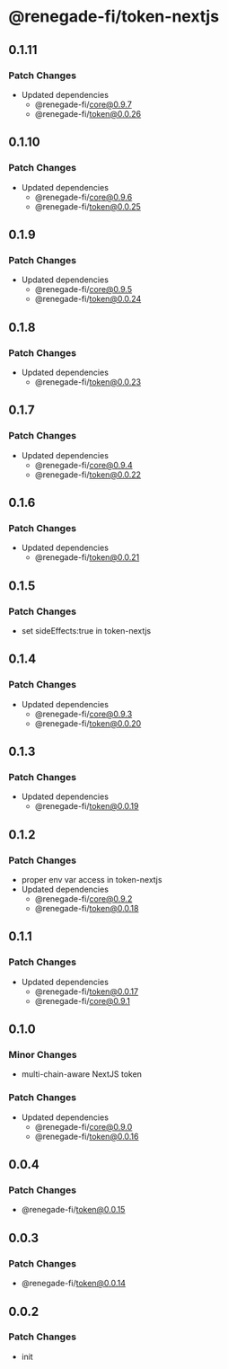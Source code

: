 # @renegade-fi/token-nextjs

## 0.1.11

### Patch Changes

- Updated dependencies
  - @renegade-fi/core@0.9.7
  - @renegade-fi/token@0.0.26

## 0.1.10

### Patch Changes

- Updated dependencies
  - @renegade-fi/core@0.9.6
  - @renegade-fi/token@0.0.25

## 0.1.9

### Patch Changes

- Updated dependencies
  - @renegade-fi/core@0.9.5
  - @renegade-fi/token@0.0.24

## 0.1.8

### Patch Changes

- Updated dependencies
  - @renegade-fi/token@0.0.23

## 0.1.7

### Patch Changes

- Updated dependencies
  - @renegade-fi/core@0.9.4
  - @renegade-fi/token@0.0.22

## 0.1.6

### Patch Changes

- Updated dependencies
  - @renegade-fi/token@0.0.21

## 0.1.5

### Patch Changes

- set sideEffects:true in token-nextjs

## 0.1.4

### Patch Changes

- Updated dependencies
  - @renegade-fi/core@0.9.3
  - @renegade-fi/token@0.0.20

## 0.1.3

### Patch Changes

- Updated dependencies
  - @renegade-fi/token@0.0.19

## 0.1.2

### Patch Changes

- proper env var access in token-nextjs
- Updated dependencies
  - @renegade-fi/core@0.9.2
  - @renegade-fi/token@0.0.18

## 0.1.1

### Patch Changes

- Updated dependencies
  - @renegade-fi/token@0.0.17
  - @renegade-fi/core@0.9.1

## 0.1.0

### Minor Changes

- multi-chain-aware NextJS token

### Patch Changes

- Updated dependencies
  - @renegade-fi/core@0.9.0
  - @renegade-fi/token@0.0.16

## 0.0.4

### Patch Changes

- @renegade-fi/token@0.0.15

## 0.0.3

### Patch Changes

- @renegade-fi/token@0.0.14

## 0.0.2

### Patch Changes

- init
